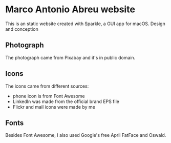 # Marco Antonio Abreu website

This is an static website created with Sparkle, a GUI app for macOS. Design and conception

## Photograph
The photograph came from Pixabay and it's in public domain.

## Icons
The icons came from different sources:
* phone icon is from Font Awesome
* LinkedIn was made from the official brand EPS file
* Flickr and mail icons were made by me

## Fonts
Besides Font Awesome, I also used Google's free April FatFace and Oswald.
